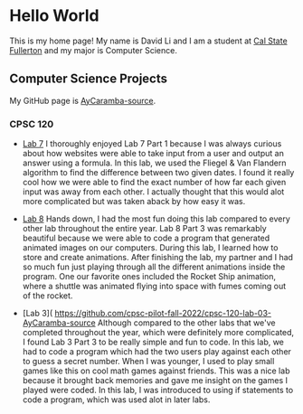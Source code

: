 # Hello World

This is my home page! My name is David Li and I am a student at [Cal State Fullerton](http://www.fullerton.edu/) and my major is Computer Science.

## Computer Science Projects

My GitHub page is [AyCaramba-source](http://github.com/AyCaramba-source).

### CPSC 120

* [Lab 7](https://github.com/cpsc-pilot-fall-2022/cpsc-120-lab-07-adam-and-david) I thoroughly enjoyed Lab 7 Part 1 because I was always curious about how websites were able to take input from a user and output an answer using a formula. In this lab, we used the Fliegel & Van Flandern algorithm to find the difference between two given dates. I found it really cool how we were able to find the exact number of how far each given input was away from each other. I actually thought that this would alot more 
complicated but was taken aback by how easy it was. 
    
* [Lab 8](https://github.com/cpsc-pilot-fall-2022/cpsc-120-lab-08-david-and-adam) Hands down, I had the most fun doing this lab compared to every other lab throughout the entire year. Lab 8 Part 3 was remarkably beautiful because we were able to code a program that generated animated images on our computers. During this lab, I learned how to store and create animations. After finishing the lab, my partner and I had so much fun just playing through all the different animations inside the program. One our favorite ones included the Rocket Ship animation, where a shuttle was animated flying into space with fumes coming out of the rocket. 
    
* [Lab 3]( https://github.com/cpsc-pilot-fall-2022/cpsc-120-lab-03-AyCaramba-source Although compared to the other labs that we've completed throughout the year, which were definitely more complicated, I found Lab 3 Part 3 to be really 
simple and fun to code. In this lab, we had to code a program which had the two users play against each other to guess a secret number. When I was 
younger, I used to play small games like this on cool math games against friends. This was a nice lab because it brought back memories and gave me insight
on the games I played were coded. In this lab, I was introduced to using if statements to code a program, which was used alot in later labs. 
    


